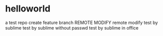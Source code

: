 # helloworld
a test repo
create feature branch
REMOTE MODIFY
remote modify
test by sublime
test by sublime without passwd
test by sublime in office